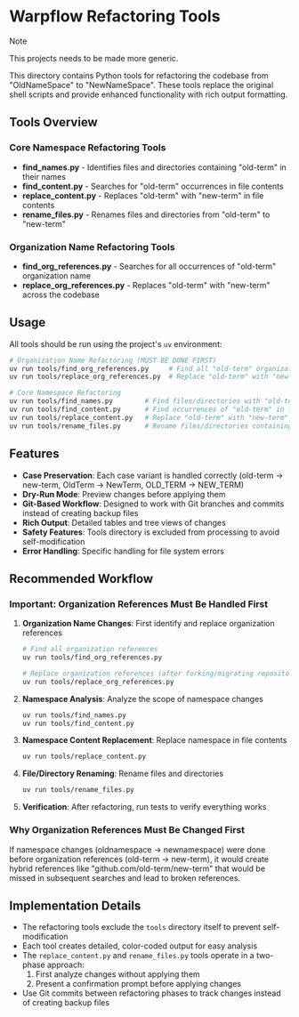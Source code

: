 # Warpflow Refactoring Tools

> [!NOTE]
> This projects needs to be made more generic.

This directory contains Python tools for refactoring the codebase from "OldNameSpace" to "NewNameSpace". These tools replace the original shell scripts and provide enhanced functionality with rich output formatting.

## Tools Overview

### Core Namespace Refactoring Tools

- **find_names.py** - Identifies files and directories containing "old-term" in their names
- **find_content.py** - Searches for "old-term" occurrences in file contents
- **replace_content.py** - Replaces "old-term" with "new-term" in file contents
- **rename_files.py** - Renames files and directories from "old-term" to "new-term"

### Organization Name Refactoring Tools

- **find_org_references.py** - Searches for all occurrences of "old-term" organization name
- **replace_org_references.py** - Replaces "old-term" with "new-term" across the codebase

## Usage

All tools should be run using the project's `uv` environment:

```sh
# Organization Name Refactoring (MUST BE DONE FIRST)
uv run tools/find_org_references.py     # Find all "old-term" organization references
uv run tools/replace_org_references.py  # Replace "old-term" with "new-term" organization references

# Core Namespace Refactoring
uv run tools/find_names.py        # Find files/directories with "old-term" in their names
uv run tools/find_content.py      # Find occurrences of "old-term" in file contents
uv run tools/replace_content.py   # Replace "old-term" with "new-term" in file contents
uv run tools/rename_files.py      # Rename files/directories containing "old-term"
```

## Features

- **Case Preservation**: Each case variant is handled correctly (old-term → new-term, OldTerm → NewTerm, OLD_TERM → NEW_TERM)
- **Dry-Run Mode**: Preview changes before applying them
- **Git-Based Workflow**: Designed to work with Git branches and commits instead of creating backup files
- **Rich Output**: Detailed tables and tree views of changes
- **Safety Features**: Tools directory is excluded from processing to avoid self-modification
- **Error Handling**: Specific handling for file system errors

## Recommended Workflow

### Important: Organization References Must Be Handled First

1. **Organization Name Changes**: First identify and replace organization references

    ```sh
    # Find all organization references
    uv run tools/find_org_references.py

    # Replace organization references (after forking/migrating repositories)
    uv run tools/replace_org_references.py
    ```

2. **Namespace Analysis**: Analyze the scope of namespace changes

    ```sh
    uv run tools/find_names.py
    uv run tools/find_content.py
    ```

3. **Namespace Content Replacement**: Replace namespace in file contents

    ```sh
    uv run tools/replace_content.py
    ```

4. **File/Directory Renaming**: Rename files and directories

    ```sh
    uv run tools/rename_files.py
    ```

5. **Verification**: After refactoring, run tests to verify everything works

### Why Organization References Must Be Changed First

If namespace changes (oldnamespace → newnamespace) were done before organization references (old-term → new-term), it would create hybrid references like "github.com/old-term/new-term" that would be missed in subsequent searches and lead to broken references.

## Implementation Details

- The refactoring tools exclude the `tools` directory itself to prevent self-modification
- Each tool creates detailed, color-coded output for easy analysis
- The `replace_content.py` and `rename_files.py` tools operate in a two-phase approach:
    1. First analyze changes without applying them
    2. Present a confirmation prompt before applying changes
- Use Git commits between refactoring phases to track changes instead of creating backup files
